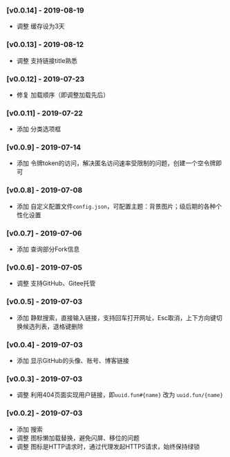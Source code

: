 ### [v0.0.14] - 2019-08-19
- 调整 缓存设为3天

### [v0.0.13] - 2019-08-12
- 调整 支持链接title熟悉

### [v0.0.12] - 2019-07-23
- 修复 加载顺序（即调整加载先后）

### [v0.0.11] - 2019-07-22
- 添加 分类选项框

### [v0.0.9] - 2019-07-14
- 添加 令牌token的访问，解决匿名访问速率受限制的问题，创建一个空令牌即可

### [v0.0.8] - 2019-07-08
- 添加 自定义配置文件`config.json`，可配置主题：背景图片；级后期的各种个性化设置

### [v0.0.7] - 2019-07-06
- 添加 查询部分Fork信息

### [v0.0.6] - 2019-07-05
- 调整 支持GitHub、Gitee托管

### [v0.0.5] - 2019-07-03
- 添加 静默搜索，直接输入链接，支持回车打开网址，Esc取消，上下方向键切换候选列表，退格键删除

### [v0.0.4] - 2019-07-03
- 添加 显示GitHub的头像、账号、博客链接

### [v0.0.3] - 2019-07-03
- 调整 利用404页面实现用户链接，即`uuid.fun#{name}` 改为 `uuid.fun/{name}`

### [v0.0.2] - 2019-07-03
- 添加 搜索
- 调整 图标懒加载替换，避免闪屏、移位的问题
- 调整 图标是HTTP请求时，通过代理发起HTTPS请求，始终保持绿锁